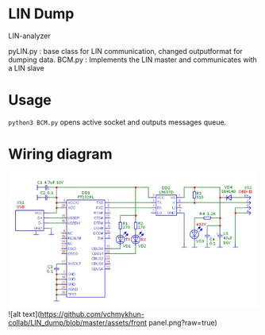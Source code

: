 # LIN Dump

LIN-analyzer 

pyLIN.py  : base class for LIN communication, changed outputformat for dumping data.
BCM.py    : Implements the LIN master and communicates with a LIN slave

# Usage

`python3 BCM.py` opens active socket and outputs messages queue.


# Wiring diagram

![alt text](https://github.com/vchmykhun-collab/LIN_dump/blob/master/assets/lin-ft232.jpg?raw=true)
![alt text](https://github.com/vchmykhun-collab/LIN_dump/blob/master/assets/front panel.png?raw=true)


